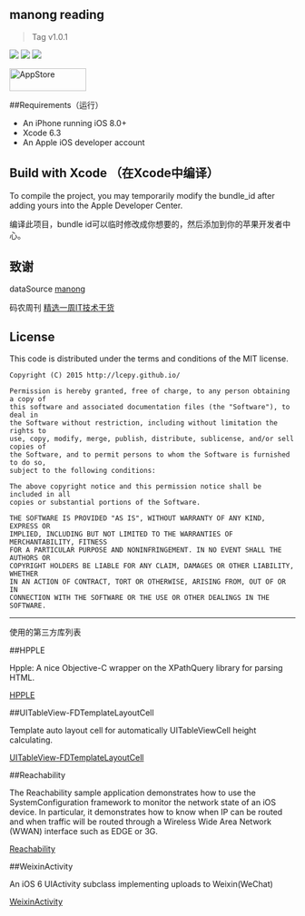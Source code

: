 ## manong reading

> Tag v1.0.1

![](https://img.shields.io/jenkins/s/https/jenkins.qa.ubuntu.com/precise-desktop-amd64_default.svg)
![](https://img.shields.io/github/license/mashape/apistatus.svg)
![](https://camo.githubusercontent.com/770175f6c01d89c84a020706126a9e6399ff76c4/68747470733a2f2f696d672e736869656c64732e696f2f636f636f61706f64732f702f4b696e676669736865722e7376673f7374796c653d666c6174)

[<img src="http://websources.qiniudn.com/iOS/963e0ee8-9013-11e4-8091-7ece67d64729.png" width="135" height="40" alt="AppStore"/>](https://itunes.apple.com/cn/app/yuan-yi-yue/id990227579?l=en&mt=8)


##Requirements（运行）

- An iPhone running iOS 8.0+
- Xcode 6.3
- An Apple iOS developer account

## Build with Xcode （在Xcode中编译）

To compile the project, you may temporarily modify the bundle_id after adding yours into the Apple Developer Center. 

编译此项目，bundle id可以临时修改成你想要的，然后添加到你的苹果开发者中心。

## 致谢

dataSource [manong](https://github.com/nemoTyrant/manong)

码农周刊 [精选一周IT技术干货](http://weekly.manong.io/)

## License

This code is distributed under the terms and conditions of the MIT license.

```
Copyright (C) 2015 http://lcepy.github.io/

Permission is hereby granted, free of charge, to any person obtaining a copy of
this software and associated documentation files (the "Software"), to deal in
the Software without restriction, including without limitation the rights to
use, copy, modify, merge, publish, distribute, sublicense, and/or sell copies of
the Software, and to permit persons to whom the Software is furnished to do so,
subject to the following conditions:

The above copyright notice and this permission notice shall be included in all
copies or substantial portions of the Software.

THE SOFTWARE IS PROVIDED "AS IS", WITHOUT WARRANTY OF ANY KIND, EXPRESS OR
IMPLIED, INCLUDING BUT NOT LIMITED TO THE WARRANTIES OF MERCHANTABILITY, FITNESS
FOR A PARTICULAR PURPOSE AND NONINFRINGEMENT. IN NO EVENT SHALL THE AUTHORS OR
COPYRIGHT HOLDERS BE LIABLE FOR ANY CLAIM, DAMAGES OR OTHER LIABILITY, WHETHER
IN AN ACTION OF CONTRACT, TORT OR OTHERWISE, ARISING FROM, OUT OF OR IN
CONNECTION WITH THE SOFTWARE OR THE USE OR OTHER DEALINGS IN THE SOFTWARE.
```

---

使用的第三方库列表

##HPPLE

Hpple: A nice Objective-C wrapper on the XPathQuery library for parsing HTML.

[HPPLE](https://github.com/topfunky/hpple)

##UITableView-FDTemplateLayoutCell

Template auto layout cell for automatically UITableViewCell height calculating.

[UITableView-FDTemplateLayoutCell](https://github.com/forkingdog/UITableView-FDTemplateLayoutCell)

##Reachability 

The Reachability sample application demonstrates how to use the SystemConfiguration framework to monitor the network state of an iOS device. In particular, it demonstrates how to know when IP can be routed and when traffic will be routed through a Wireless Wide Area Network (WWAN) interface such as EDGE or 3G.

[Reachability ](https://developer.apple.com/library/ios/samplecode/Reachability/Introduction/Intro.html)

##WeixinActivity

An iOS 6 UIActivity subclass implementing uploads to Weixin(WeChat)

[WeixinActivity](https://github.com/iDay/WeixinActivity)
